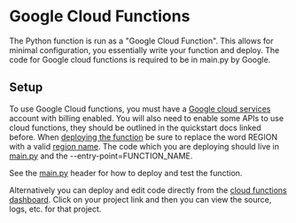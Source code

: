 Google Cloud Functions
======================

The Python function is run as a "Google Cloud Function". This allows for minimal configuration,
you essentially write your function and deploy. The code for Google cloud functions is required to be in main.py by 
Google.

Setup
-----
To use Google Cloud functions, you must have a
[Google cloud services](https://cloud.google.com/functions/docs/create-deploy-gcloud#functions-deploy-command-python) 
account with billing enabled. You will also need to enable some APIs to use cloud functions, they should be outlined in 
the quickstart docs linked before. When 
[deploying the function](https://cloud.google.com/functions/docs/create-deploy-gcloud#deploying_the_function)
be sure to replace the word REGION with a valid [region name](https://cloud.google.com/functions/docs/locations).
The code which you are deploying should live in [main.py](https://github.com/JR-SRUSA/JR-SRUSA.github.io/python/main.py)
and the --entry-point=FUNCTION_NAME.

See the [main.py](https://github.com/JR-SRUSA/JR-SRUSA.github.io/python/main.py) header for how to deploy and test the function.

Alternatively you can deploy and edit code directly from the 
[cloud functions dashboard](https://console.cloud.google.com/functions/). Click on your project link and then you can 
view the source, logs, etc. for that project.